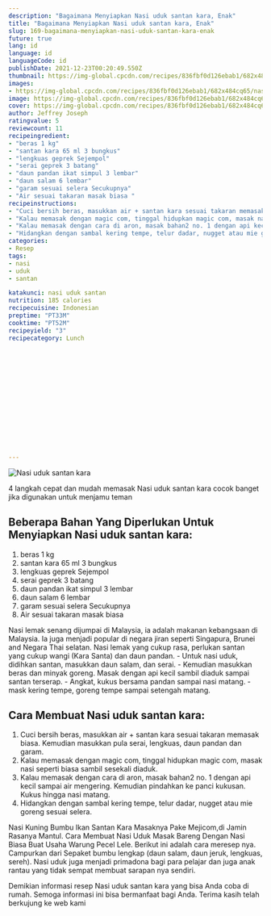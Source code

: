 ```yaml
---
description: "Bagaimana Menyiapkan Nasi uduk santan kara, Enak"
title: "Bagaimana Menyiapkan Nasi uduk santan kara, Enak"
slug: 169-bagaimana-menyiapkan-nasi-uduk-santan-kara-enak
future: true
lang: id
language: id
languageCode: id
publishDate: 2021-12-23T00:20:49.550Z 
thumbnail: https://img-global.cpcdn.com/recipes/836fbf0d126ebab1/682x484cq65/nasi-uduk-santan-kara-foto-resep-utama.png
images:
- https://img-global.cpcdn.com/recipes/836fbf0d126ebab1/682x484cq65/nasi-uduk-santan-kara-foto-resep-utama.png
image: https://img-global.cpcdn.com/recipes/836fbf0d126ebab1/682x484cq65/nasi-uduk-santan-kara-foto-resep-utama.png
cover: https://img-global.cpcdn.com/recipes/836fbf0d126ebab1/682x484cq65/nasi-uduk-santan-kara-foto-resep-utama.png
author: Jeffrey Joseph
ratingvalue: 5
reviewcount: 11
recipeingredient:
- "beras 1 kg"
- "santan kara 65 ml 3 bungkus"
- "lengkuas geprek Sejempol"
- "serai geprek 3 batang"
- "daun pandan ikat simpul 3 lembar"
- "daun salam 6 lembar"
- "garam sesuai selera Secukupnya"
- "Air sesuai takaran masak biasa "
recipeinstructions:
- "Cuci bersih beras, masukkan air + santan kara sesuai takaran memasak biasa. Kemudian masukkan pula serai, lengkuas, daun pandan dan garam."
- "Kalau memasak dengan magic com, tinggal hidupkan magic com, masak nasi seperti biasa sambil sesekali diaduk."
- "Kalau memasak dengan cara di aron, masak bahan2 no. 1 dengan api kecil sampai air mengering. Kemudian pindahkan ke panci kukusan. Kukus hingga nasi matang."
- "Hidangkan dengan sambal kering tempe, telur dadar, nugget atau mie goreng sesuai selera."
categories:
- Resep
tags:
- nasi
- uduk
- santan

katakunci: nasi uduk santan 
nutrition: 185 calories
recipecuisine: Indonesian
preptime: "PT33M"
cooktime: "PT52M"
recipeyield: "3"
recipecategory: Lunch


     
    
    
    
    
    
    
    
    
    
    
      
    
---
```



![Nasi uduk santan kara](https://img-global.cpcdn.com/recipes/836fbf0d126ebab1/682x484cq65/nasi-uduk-santan-kara-foto-resep-utama.png)

4 langkah cepat dan mudah memasak  Nasi uduk santan kara cocok banget jika digunakan untuk menjamu teman

<!--inarticleads1-->

## Beberapa Bahan Yang Diperlukan Untuk Menyiapkan Nasi uduk santan kara:

1. beras 1 kg
1. santan kara 65 ml 3 bungkus
1. lengkuas geprek Sejempol
1. serai geprek 3 batang
1. daun pandan ikat simpul 3 lembar
1. daun salam 6 lembar
1. garam sesuai selera Secukupnya
1. Air sesuai takaran masak biasa 

Nasi lemak senang dijumpai di Malaysia, ia adalah makanan kebangsaan di Malaysia. Ia juga menjadi popular di negara jiran seperti Singapura, Brunei and Negara Thai selatan. Nasi lemak yang cukup rasa, perlukan santan yang cukup wangi (Kara Santa) dan daun pandan. - Untuk nasi uduk, didihkan santan, masukkan daun salam, dan serai. - Kemudian masukkan beras dan minyak goreng. Masak dengan api kecil sambil diaduk sampai santan terserap. - Angkat, kukus bersama pandan sampai nasi matang. - mask kering tempe, goreng tempe sampai setengah matang. 

<!--inarticleads2-->

## Cara Membuat Nasi uduk santan kara:

1. Cuci bersih beras, masukkan air + santan kara sesuai takaran memasak biasa. Kemudian masukkan pula serai, lengkuas, daun pandan dan garam.
1. Kalau memasak dengan magic com, tinggal hidupkan magic com, masak nasi seperti biasa sambil sesekali diaduk.
1. Kalau memasak dengan cara di aron, masak bahan2 no. 1 dengan api kecil sampai air mengering. Kemudian pindahkan ke panci kukusan. Kukus hingga nasi matang.
1. Hidangkan dengan sambal kering tempe, telur dadar, nugget atau mie goreng sesuai selera.


Nasi Kuning Bumbu Ikan Santan Kara Masaknya Pake Mejicom,di Jamin Rasanya Mantul. Cara Membuat Nasi Uduk Masak Bareng Dengan Nasi Biasa Buat Usaha Warung Pecel Lele. Berikut ini adalah cara meresep nya. Campurkan dari Sepaket bumbu lengkap (daun salam, daun jeruk, lengkuas, sereh). Nasi uduk juga menjadi primadona bagi para pelajar dan juga anak rantau yang tidak sempat membuat sarapan nya sendiri. 

Demikian informasi  resep Nasi uduk santan kara   yang bisa Anda coba di rumah. Semoga informasi ini bisa bermanfaat bagi Anda. Terima kasih telah berkujung ke web kami
